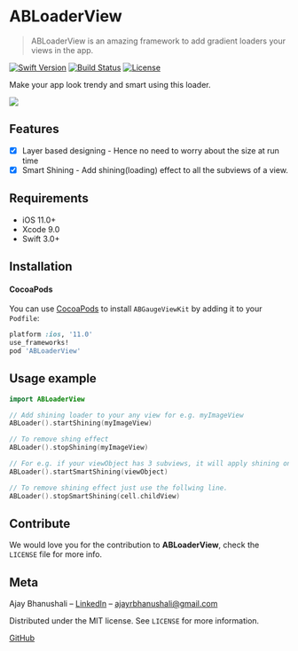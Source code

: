 # ABLoaderView
> ABLoaderView is an amazing framework to add gradient loaders your views in the app.

[![Swift Version][swift-image]][swift-url]
[![Build Status][travis-image]][travis-url]
[![License][license-image]][license-url]

 Make your app look trendy and smart using this loader.

<a href="https://imgflip.com/gif/2edirs"><img src="https://i.imgflip.com/2edirs.gif"/></a>

## Features

- [x] Layer based designing - Hence no need to worry about the size at run time 
- [x] Smart Shining - Add shining(loading) effect to all the subviews of a view.  

## Requirements

- iOS 11.0+
- Xcode 9.0
- Swift 3.0+

## Installation

#### CocoaPods
You can use [CocoaPods](https://cocoapods.org/pods/ABLoaderView) to install `ABGaugeViewKit` by adding it to your `Podfile`:

```ruby
platform :ios, '11.0'
use_frameworks!
pod 'ABLoaderView'
```
## Usage example

```swift
import ABLoaderView

// Add shining loader to your any view for e.g. myImageView
ABLoader().startShining(myImageView)

// To remove shing effect
ABLoader().stopShining(myImageView)

// For e.g. if your viewObject has 3 subviews, it will apply shining on all the subviews.
ABLoader().startSmartShining(viewObject)

// To remove shining effect just use the follwing line.
ABLoader().stopSmartShining(cell.childView)
```

## Contribute

We would love you for the contribution to **ABLoaderView**, check the ``LICENSE`` file for more info.

## Meta

Ajay Bhanushali – [LinkedIn](https://www.linkedin.com/in/ajaybhanushali/) – ajayrbhanushali@gmail.com

Distributed under the MIT license. See ``LICENSE`` for more information.

[GitHub](https://github.com/AjayBhanushali)

[swift-image]:https://img.shields.io/badge/swift-3.0-orange.svg
[swift-url]: https://swift.org/
[license-image]: https://img.shields.io/badge/License-MIT-blue.svg
[license-url]: LICENSE
[travis-image]: https://img.shields.io/travis/dbader/node-datadog-metrics/master.svg?style=flat-square
[travis-url]: https://travis-ci.org/dbader/node-datadog-metrics
[codebeat-image]: https://codebeat.co/badges/c19b47ea-2f9d-45df-8458-b2d952fe9dad
[codebeat-url]: https://codebeat.co/projects/github-com-vsouza-awesomeios-com
